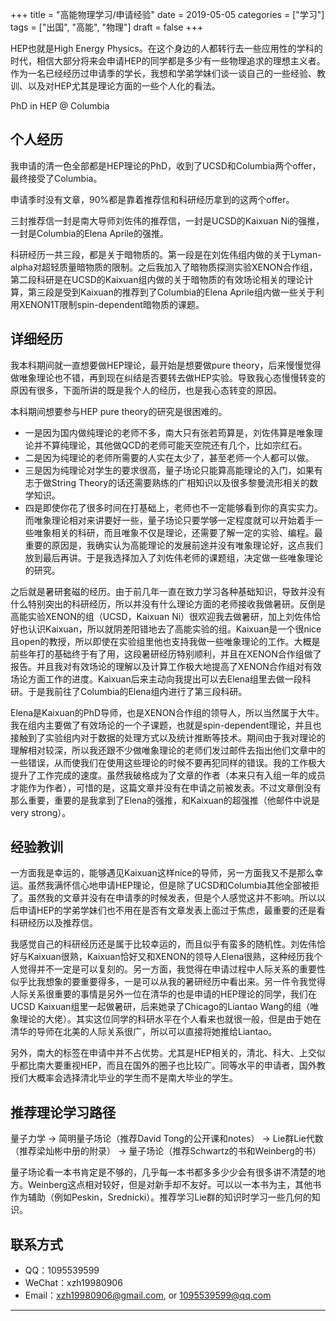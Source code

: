 +++
title = "高能物理学习/申请经验"
date = 2019-05-05
categories = ["学习"]
tags = ["出国", "高能", "物理"]
draft = false
+++

HEP也就是High Energy Physics。在这个身边的人都转行去一些应用性的学科的时代，相信大部分将来会申请HEP的同学都是多少有一些物理追求的理想主义者。作为一名已经经历过申请季的学长，我想和学弟学妹们谈一谈自己的一些经验、教训、以及对HEP尤其是理论方面的一些个人化的看法。

PhD in HEP @ Columbia

<!--more-->

## 个人经历

我申请的清一色全部都是HEP理论的PhD，收到了UCSD和Columbia两个offer，最终接受了Columbia。

申请季时没有文章，90%都是靠着推荐信和科研经历拿到的这两个offer。

三封推荐信一封是南大导师刘佐伟的推荐信，一封是UCSD的Kaixuan Ni的强推，一封是Columbia的Elena Aprile的强推。

科研经历一共三段，都是关于暗物质的。第一段是在刘佐伟组内做的关于Lyman-alpha对超轻质量暗物质的限制。之后我加入了暗物质探测实验XENON合作组，第二段科研是在UCSD的Kaixuan组内做的关于暗物质的有效场论相关的理论计算，第三段是受到Kaixuan的推荐到了Columbia的Elena Aprile组内做一些关于利用XENON1T限制spin-dependent暗物质的课题。

## 详细经历

我本科期间就一直想要做HEP理论，最开始是想要做pure theory，后来慢慢觉得做唯象理论也不错，再到现在纠结是否要转去做HEP实验。导致我心态慢慢转变的原因有很多，下面所讲的既是我个人的经历，也是我心态转变的原因。

本科期间想要参与HEP pure theory的研究是很困难的。

+ 一是因为国内做纯理论的老师不多，南大只有张若筠算是，刘佐伟算是唯象理论并不算纯理论，其他做QCD的老师可能天空院还有几个，比如宗红石。
+ 二是因为纯理论的老师所需要的人实在太少了，甚至老师一个人都可以做。
+ 三是因为纯理论对学生的要求很高，量子场论只能算高能理论的入门，如果有志于做String Theory的话还需要熟练的广相知识以及很多黎曼流形相关的数学知识。
+ 四是即使你花了很多时间在打基础上，老师也不一定能够看到你的真实实力。而唯象理论相对来讲要好一些，量子场论只要学够一定程度就可以开始着手一些唯象相关的科研，而且唯象不仅是理论，还需要了解一定的实验、编程。最重要的原因是，我确实认为高能理论的发展前途并没有唯象理论好，这点我们放到最后再讲。于是我选择加入了刘佐伟老师的课题组，决定做一些唯象理论的研究。

之后就是暑研套磁的经历。由于前几年一直在致力学习各种基础知识，导致并没有什么特别突出的科研经历，所以并没有什么理论方面的老师接收我做暑研。反倒是高能实验XENON的组（UCSD，Kaixuan Ni）很欢迎我去做暑研，加上刘佐伟恰好也认识Kaixuan，所以就阴差阳错地去了高能实验的组。Kaixuan是一个很nice且open的教授，所以即使在实验组里他也支持我做一些唯象理论的工作。大概是前些年打的基础终于有了用，这段暑研经历特别顺利，并且在XENON合作组做了报告。并且我对有效场论的理解以及计算工作极大地提高了XENON合作组对有效场论方面工作的进度。Kaixuan后来主动向我提出可以去Elena组里去做一段科研。于是我前往了Columbia的Elena组内进行了第三段科研。

Elena是Kaixuan的PhD导师，也是XENON合作组的领导人，所以当然属于大牛。我在组内主要做了有效场论的一个子课题，也就是spin-dependent理论，并且也接触到了实验组内对于数据的处理方式以及统计推断等技术。期间由于我对理论的理解相对较深，所以我还跟不少做唯象理论的老师们发过邮件去指出他们文章中的一些错误，从而使我们在使用这些理论的时候不要再犯同样的错误。我的工作极大提升了工作完成的速度。虽然我破格成为了文章的作者（本来只有入组一年的成员才能作为作者），可惜的是，这篇文章并没有在申请之前被发表。不过文章倒没有那么重要，重要的是我拿到了Elena的强推，和Kaixuan的超强推（他邮件中说是very strong）。

## 经验教训

一方面我是幸运的，能够遇见Kaixuan这样nice的导师，另一方面我又不是那么幸运。虽然我满怀信心地申请HEP理论，但是除了UCSD和Columbia其他全部被拒了。虽然我的文章并没有在申请季的时候发表，但是个人感觉这并不影响。所以以后申请HEP的学弟学妹们也不用在是否有文章发表上面过于焦虑，最重要的还是看科研经历以及推荐信。

我感觉自己的科研经历还是属于比较幸运的，而且似乎有蛮多的随机性。刘佐伟恰好与Kaixuan很熟，Kaixuan恰好又和XENON的领导人Elena很熟，这种经历我个人觉得并不一定是可以复刻的。另一方面，我觉得在申请过程中人际关系的重要性似乎比我想象的要重要得多，一是可以从我的暑研经历中看出来。另一件令我觉得人际关系很重要的事情是另外一位在清华的也是申请的HEP理论的同学，我们在UCSD Kaixuan组里一起做暑研，后来她录了Chicago的Liantao Wang的组（唯象理论的大佬）。其实这位同学的科研水平在个人看来也就很一般，但是由于她在清华的导师在北美的人际关系很广，所以可以直接将她推给Liantao。

另外，南大的标签在申请中并不占优势。尤其是HEP相关的，清北、科大、上交似乎都比南大要重视HEP，而且在国外的圈子也比较广。同等水平的申请者，国外教授们大概率会选择清北毕业的学生而不是南大毕业的学生。

## 推荐理论学习路径

量子力学 $\rightarrow$ 简明量子场论（推荐David Tong的公开课和notes） $\rightarrow$ Lie群Lie代数（推荐梁灿彬中册的附录） $\rightarrow$ 量子场论（推荐Schwartz的书和Weinberg的书）

量子场论看一本书肯定是不够的，几乎每一本书都多多少少会有很多讲不清楚的地方。Weinberg这点相对较好，但是对新手却不友好。可以以一本书为主，其他书作为辅助（例如Peskin，Srednicki）。推荐学习Lie群的知识时学习一些几何的知识。

## 联系方式

 + QQ：1095539599
 + WeChat：xzh19980906
 + Email：<xzh19980906@gmail.com>, or <1095539599@qq.com>

---
